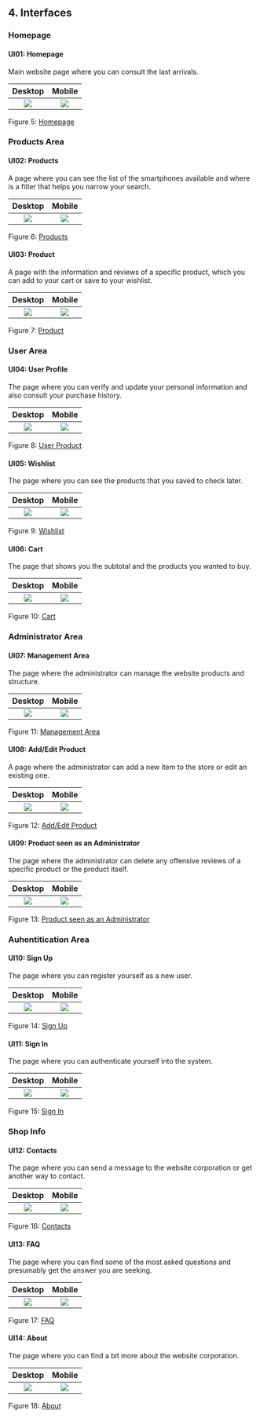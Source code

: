 ## 4. Interfaces

### Homepage

#### UI01: Homepage
Main website page where you can consult the last arrivals.

Desktop           |  Mobile
:-------------------------:|:-------------------------:
![](https://github.com/literallysofia/lbaw1761/blob/master/artefacts/a3/screeshots/homepage.png)  |  ![](https://github.com/literallysofia/lbaw1761/blob/master/artefacts/a3/screeshots/mobile/homepage.png)

Figure 5: [Homepage](https://literallysofia.github.io/lbaw1761/pages/homepage.html)

### Products Area


#### UI02: Products
A page where you can see the list of the smartphones available and where is a filter that helps you narrow your search.

Desktop           |  Mobile
:-------------------------:|:-------------------------:
![](https://github.com/literallysofia/lbaw1761/blob/master/artefacts/a3/screeshots/products.png)  |  ![](https://github.com/literallysofia/lbaw1761/blob/master/artefacts/a3/screeshots/mobile/products.png)

Figure 6: [Products](https://literallysofia.github.io/lbaw1761/pages/products.html)


#### UI03: Product
A page with the information and reviews of a specific product, which you can add to your cart or save to your wishlist.

Desktop           |  Mobile
:-------------------------:|:-------------------------:
![](https://github.com/literallysofia/lbaw1761/blob/master/artefacts/a3/screeshots/product.png)  |  ![](https://github.com/literallysofia/lbaw1761/blob/master/artefacts/a3/screeshots/mobile/product.png)

Figure 7: [Product](https://literallysofia.github.io/lbaw1761/pages/product.html)

### User Area


#### UI04: User Profile
The page where you can verify and update your personal information and also consult your purchase history.

Desktop           |  Mobile
:-------------------------:|:-------------------------:
![](https://github.com/literallysofia/lbaw1761/blob/master/artefacts/a3/screeshots/profile.png)  |  ![](https://github.com/literallysofia/lbaw1761/blob/master/artefacts/a3/screeshots/mobile/profile.png)

Figure 8: [User Product](https://literallysofia.github.io/lbaw1761/pages/profile.html)


#### UI05: Wishlist

The page where you can see the products that you saved to check later.

Desktop           |  Mobile
:-------------------------:|:-------------------------:
![](https://github.com/literallysofia/lbaw1761/blob/master/artefacts/a3/screeshots/wishlist.png)  |  ![](https://github.com/literallysofia/lbaw1761/blob/master/artefacts/a3/screeshots/mobile/wishlist.png)

Figure 9: [Wishlist](https://literallysofia.github.io/lbaw1761/pages/wishlist.html)


#### UI06: Cart
The page that shows you the subtotal and the products you wanted to buy.

Desktop           |  Mobile
:-------------------------:|:-------------------------:
![](https://github.com/literallysofia/lbaw1761/blob/master/artefacts/a3/screeshots/cart.png)  |  ![](https://github.com/literallysofia/lbaw1761/blob/master/artefacts/a3/screeshots/mobile/cart.png)

Figure 10: [Cart](https://literallysofia.github.io/lbaw1761/pages/cart.html)


### Administrator Area


#### UI07: Management Area
The page where the administrator can manage the website products and structure.

Desktop           |  Mobile
:-------------------------:|:-------------------------:
![](https://github.com/literallysofia/lbaw1761/blob/master/artefacts/a3/screeshots/admin.png)  |  ![](https://github.com/literallysofia/lbaw1761/blob/master/artefacts/a3/screeshots/mobile/admin.png)

Figure 11: [Management Area](https://literallysofia.github.io/lbaw1761/pages/admin.html)

#### UI08: Add/Edit Product
A page where the administrator can add a new item to the store or edit an existing one.

Desktop           |  Mobile
:-------------------------:|:-------------------------:
![](https://github.com/literallysofia/lbaw1761/blob/master/artefacts/a3/screeshots/add-product.png)  |  ![](https://github.com/literallysofia/lbaw1761/blob/master/artefacts/a3/screeshots/mobile/add-product.png)

Figure 12: [Add/Edit Product](https://literallysofia.github.io/lbaw1761/pages/add_product.html)


#### UI09: Product seen as an Administrator

The page where the administrator can delete any offensive reviews of a specific product or the product itself.

Desktop           |  Mobile
:-------------------------:|:-------------------------:
![](https://github.com/literallysofia/lbaw1761/blob/master/artefacts/a3/screeshots/admin-product.png)  |  ![](https://github.com/literallysofia/lbaw1761/blob/master/artefacts/a3/screeshots/mobile/admin-product.png)

Figure 13: [Product seen as an Administrator](https://literallysofia.github.io/lbaw1761/pages/admin_product.html)

### Auhentitication Area


#### UI10: Sign Up

The page where you can register yourself as a new user.

Desktop           |  Mobile
:-------------------------:|:-------------------------:
![](https://github.com/literallysofia/lbaw1761/blob/master/artefacts/a3/screeshots/signup.png)  |  ![](https://github.com/literallysofia/lbaw1761/blob/master/artefacts/a3/screeshots/mobile/signup.png)

Figure 14: [Sign Up](https://literallysofia.github.io/lbaw1761/pages/signup.html)



#### UI11: Sign In
The page where you can authenticate yourself into the system.

Desktop           |  Mobile
:-------------------------:|:-------------------------:
![](https://github.com/literallysofia/lbaw1761/blob/master/artefacts/a3/screeshots/signin.png)  |  ![](https://github.com/literallysofia/lbaw1761/blob/master/artefacts/a3/screeshots/mobile/signin.png)

Figure 15: [Sign In](https://literallysofia.github.io/lbaw1761/pages/signin.html)


### Shop Info


#### UI12: Contacts

The page where you can send a message to the website corporation or get another way to contact.

Desktop           |  Mobile
:-------------------------:|:-------------------------:
![](https://github.com/literallysofia/lbaw1761/blob/master/artefacts/a3/screeshots/contact.png)  |  ![](https://github.com/literallysofia/lbaw1761/blob/master/artefacts/a3/screeshots/mobile/contact.png)

Figure 16: [Contacts](https://literallysofia.github.io/lbaw1761/pages/contact.html)


#### UI13: FAQ

The page where you can find some of the most asked questions and presumably get the answer you are seeking.

Desktop           |  Mobile
:-------------------------:|:-------------------------:
![](https://github.com/literallysofia/lbaw1761/blob/master/artefacts/a3/screeshots/faq.png)  |  ![](https://github.com/literallysofia/lbaw1761/blob/master/artefacts/a3/screeshots/mobile/faq.png)

Figure 17: [FAQ](https://literallysofia.github.io/lbaw1761/pages/faq.html)



#### UI14: About

The page where you can find a bit more about the website corporation.

Desktop           |  Mobile
:-------------------------:|:-------------------------:
![](https://github.com/literallysofia/lbaw1761/blob/master/artefacts/a3/screeshots/about.png)  |  ![](https://github.com/literallysofia/lbaw1761/blob/master/artefacts/a3/screeshots/mobile/about.png)

Figure 18: [About](https://literallysofia.github.io/lbaw1761/pages/about.html)


